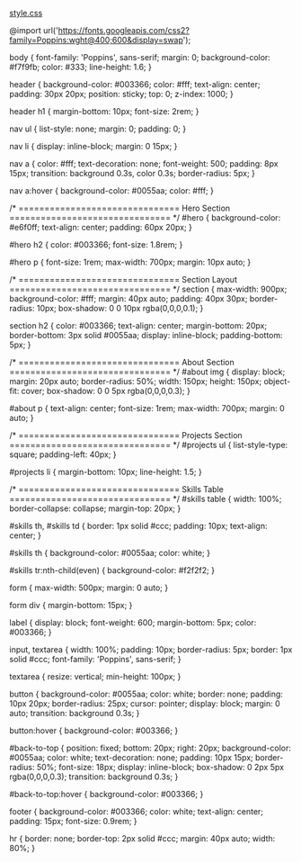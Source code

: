 [style.css](https://github.com/user-attachments/files/23026931/style.css)

@import url('https://fonts.googleapis.com/css2?family=Poppins:wght@400;600&display=swap');

body {
  font-family: 'Poppins', sans-serif;
  margin: 0;
  background-color: #f7f9fb;
  color: #333;
  line-height: 1.6;
}

header {
  background-color: #003366;
  color: #fff;
  text-align: center;
  padding: 30px 20px;
  position: sticky;
  top: 0;
  z-index: 1000;
}

header h1 {
  margin-bottom: 10px;
  font-size: 2rem;
}

nav ul {
  list-style: none;
  margin: 0;
  padding: 0;
}

nav li {
  display: inline-block;
  margin: 0 15px;
}

nav a {
  color: #fff;
  text-decoration: none;
  font-weight: 500;
  padding: 8px 15px;
  transition: background 0.3s, color 0.3s;
  border-radius: 5px;
}

nav a:hover {
  background-color: #0055aa;
  color: #fff;
}

/* ===============================
   Hero Section
   =============================== */
#hero {
  background-color: #e6f0ff;
  text-align: center;
  padding: 60px 20px;
}

#hero h2 {
  color: #003366;
  font-size: 1.8rem;
}

#hero p {
  font-size: 1rem;
  max-width: 700px;
  margin: 10px auto;
}

/* ===============================
   Section Layout
   =============================== */
section {
  max-width: 900px;
  background-color: #fff;
  margin: 40px auto;
  padding: 40px 30px;
  border-radius: 10px;
  box-shadow: 0 0 10px rgba(0,0,0,0.1);
}

section h2 {
  color: #003366;
  text-align: center;
  margin-bottom: 20px;
  border-bottom: 3px solid #0055aa;
  display: inline-block;
  padding-bottom: 5px;
}

/* ===============================
   About Section
   =============================== */
#about img {
  display: block;
  margin: 20px auto;
  border-radius: 50%;
  width: 150px;
  height: 150px;
  object-fit: cover;
  box-shadow: 0 0 5px rgba(0,0,0,0.3);
}

#about p {
  text-align: center;
  font-size: 1rem;
  max-width: 700px;
  margin: 0 auto;
}

/* ===============================
   Projects Section
   =============================== */
#projects ul {
  list-style-type: square;
  padding-left: 40px;
}

#projects li {
  margin-bottom: 10px;
  line-height: 1.5;
}

/* ===============================
   Skills Table
   =============================== */
#skills table {
  width: 100%;
  border-collapse: collapse;
  margin-top: 20px;
}

#skills th, #skills td {
  border: 1px solid #ccc;
  padding: 10px;
  text-align: center;
}

#skills th {
  background-color: #0055aa;
  color: white;
}

#skills tr:nth-child(even) {
  background-color: #f2f2f2;
}

form {
  max-width: 500px;
  margin: 0 auto;
}

form div {
  margin-bottom: 15px;
}

label {
  display: block;
  font-weight: 600;
  margin-bottom: 5px;
  color: #003366;
}

input, textarea {
  width: 100%;
  padding: 10px;
  border-radius: 5px;
  border: 1px solid #ccc;
  font-family: 'Poppins', sans-serif;
}

textarea {
  resize: vertical;
  min-height: 100px;
}

button {
  background-color: #0055aa;
  color: white;
  border: none;
  padding: 10px 20px;
  border-radius: 25px;
  cursor: pointer;
  display: block;
  margin: 0 auto;
  transition: background 0.3s;
}

button:hover {
  background-color: #003366;
}

#back-to-top {
  position: fixed;
  bottom: 20px;
  right: 20px;
  background-color: #0055aa;
  color: white;
  text-decoration: none;
  padding: 10px 15px;
  border-radius: 50%;
  font-size: 18px;
  display: inline-block;
  box-shadow: 0 2px 5px rgba(0,0,0,0.3);
  transition: background 0.3s;
}

#back-to-top:hover {
  background-color: #003366;
}

footer {
  background-color: #003366;
  color: white;
  text-align: center;
  padding: 15px;
  font-size: 0.9rem;
}

hr {
  border: none;
  border-top: 2px solid #ccc;
  margin: 40px auto;
  width: 80%;
}
